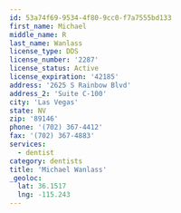 ```yaml
---
id: 53a74f69-9534-4f80-9cc0-f7a7555bd133
first_name: Michael
middle_name: R
last_name: Wanlass
license_type: DDS
license_number: '2287'
license_status: Active
license_expiration: '42185'
address: '2625 S Rainbow Blvd'
address_2: 'Suite C-100'
city: 'Las Vegas'
state: NV
zip: '89146'
phone: '(702) 367-4412'
fax: '(702) 367-4883'
services:
  - dentist
category: dentists
title: 'Michael Wanlass'
_geoloc:
  lat: 36.1517
  lng: -115.243
---
```

